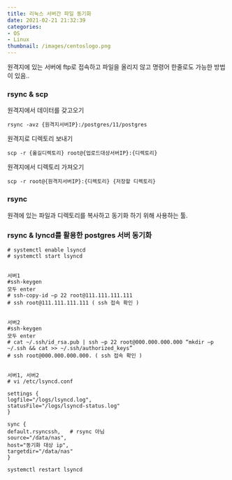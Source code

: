 ```yaml
---
title: 리눅스 서버간 파일 동기화
date: 2021-02-21 21:32:39
categories:
- OS
- Linux
thumbnail: /images/centoslogo.png
---
```


원격지에 있는 서버에 ftp로 접속하고 파일을 올리지 않고 명령어 한줄로도 가능한 방법이 있음..


### rsync & scp
원격지에서 데이터를 갖고오기
```
rsync -avz {원격지서버IP}:/postgres/11/postgres
```


원격지로 디렉토리 보내기
```
scp -r {옮길디렉토리} root@{업로드대상서버IP}:{디렉토리}
 ```

원격지에서 디렉토리 가져오기
```
scp -r root@{원격지서버IP}:{디렉토리} {저장할 디렉토리}
```


### rsync
원격에 있는 파일과 디렉토리를 복사하고 동기화 하기 위해 사용하는 툴.


### rsync & lyncd를 활용한 postgres 서버 동기화

```
# systemctl enable lsyncd
# systemctl start lsyncd


서버1
#ssh-keygen
모두 enter
# ssh-copy-id –p 22 root@111.111.111.111
# ssh root@111.111.111.111 ( ssh 접속 확인 )


서버2
#ssh-keygen
모두 enter
# cat ~/.ssh/id_rsa.pub | ssh –p 22 root@000.000.000.000 “mkdir –p ~/.ssh && cat >> ~/.ssh/authorized_keys”
# ssh root@000.000.000.000. ( ssh 접속 확인 )


서버1, 서버2
# vi /etc/lsyncd.conf

settings {
logfile="/logs/lsyncd.log",
statusFile="/logs/lsyncd-status.log"
}

sync {
default.rsyncssh,	# rsync 아님
source="/data/nas",
host="동기화 대상 ip",
targetdir="/data/nas"
}

systemctl restart lsyncd
```
